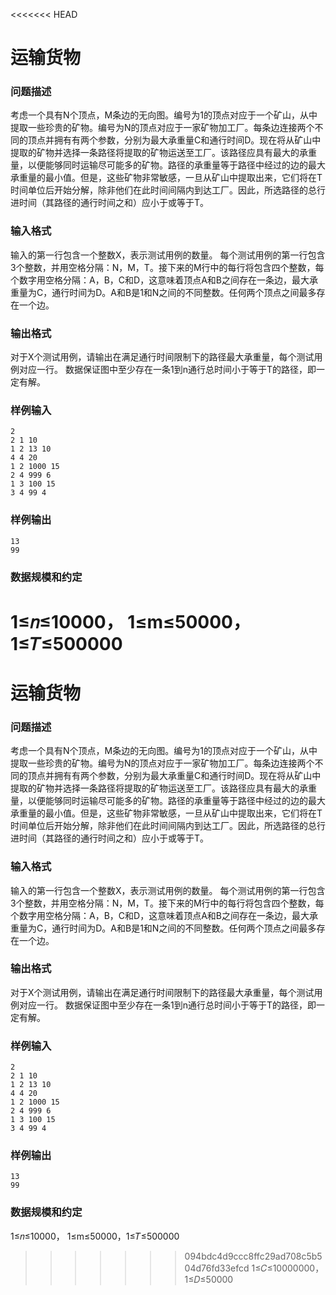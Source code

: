 <<<<<<< HEAD
# 运输货物



### 问题描述

考虑一个具有N个顶点，M条边的无向图。编号为1的顶点对应于一个矿山，从中提取一些珍贵的矿物。编号为N的顶点对应于一家矿物加工厂。每条边连接两个不同的顶点并拥有有两个参数，分别为最大承重量C和通行时间D。现在将从矿山中提取的矿物并选择一条路径将提取的矿物运送至工厂。该路径应具有最大的承重量，以便能够同时运输尽可能多的矿物。路径的承重量等于路径中经过的边的最大承重量的最小值。但是，这些矿物非常敏感，一旦从矿山中提取出来，它们将在T时间单位后开始分解，除非他们在此时间间隔内到达工厂。因此，所选路径的总行进时间（其路径的通行时间之和）应小于或等于T。

### 输入格式

输入的第一行包含一个整数X，表示测试用例的数量。
每个测试用例的第一行包含3个整数，并用空格分隔：N，M，T。接下来的M行中的每行将包含四个整数，每个数字用空格分隔：A，B，C和D，这意味着顶点A和B之间存在一条边，最大承重量为C，通行时间为D。A和B是1和N之间的不同整数。任何两个顶点之间最多存在一个边。

### 输出格式

对于X个测试用例，请输出在满足通行时间限制下的路径最大承重量，每个测试用例对应一行。
数据保证图中至少存在一条1到n通行总时间小于等于T的路径，即一定有解。

### 样例输入

```
2
2 1 10
1 2 13 10
4 4 20
1 2 1000 15
2 4 999 6
1 3 100 15
3 4 99 4
```



### 样例输出

```
13
99
```



### 数据规模和约定

1≤𝑛≤10000， 1≤m≤50000，1≤𝑇≤500000
=======
# 运输货物



### 问题描述

考虑一个具有N个顶点，M条边的无向图。编号为1的顶点对应于一个矿山，从中提取一些珍贵的矿物。编号为N的顶点对应于一家矿物加工厂。每条边连接两个不同的顶点并拥有有两个参数，分别为最大承重量C和通行时间D。现在将从矿山中提取的矿物并选择一条路径将提取的矿物运送至工厂。该路径应具有最大的承重量，以便能够同时运输尽可能多的矿物。路径的承重量等于路径中经过的边的最大承重量的最小值。但是，这些矿物非常敏感，一旦从矿山中提取出来，它们将在T时间单位后开始分解，除非他们在此时间间隔内到达工厂。因此，所选路径的总行进时间（其路径的通行时间之和）应小于或等于T。

### 输入格式

输入的第一行包含一个整数X，表示测试用例的数量。
每个测试用例的第一行包含3个整数，并用空格分隔：N，M，T。接下来的M行中的每行将包含四个整数，每个数字用空格分隔：A，B，C和D，这意味着顶点A和B之间存在一条边，最大承重量为C，通行时间为D。A和B是1和N之间的不同整数。任何两个顶点之间最多存在一个边。

### 输出格式

对于X个测试用例，请输出在满足通行时间限制下的路径最大承重量，每个测试用例对应一行。
数据保证图中至少存在一条1到n通行总时间小于等于T的路径，即一定有解。

### 样例输入

```
2
2 1 10
1 2 13 10
4 4 20
1 2 1000 15
2 4 999 6
1 3 100 15
3 4 99 4
```



### 样例输出

```
13
99
```



### 数据规模和约定

1≤𝑛≤10000， 1≤m≤50000，1≤𝑇≤500000
>>>>>>> 094bdc4d9ccc8ffc29ad708c5b504d76fd33efcd
1≤𝐶≤10000000， 1≤𝐷≤50000